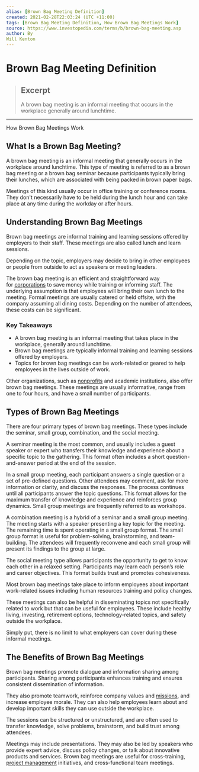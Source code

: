 ```yaml
---
alias: [Brown Bag Meeting Definition]
created: 2021-02-28T22:03:24 (UTC +11:00)
tags: [Brown Bag Meeting Definition, How Brown Bag Meetings Work]
source: https://www.investopedia.com/terms/b/brown-bag-meeting.asp
author: By
Will Kenton
---
```


# Brown Bag Meeting Definition

> ## Excerpt
> A brown bag meeting is an informal meeting that occurs in the workplace generally around lunchtime.

---

How Brown Bag Meetings Work
## What Is a Brown Bag Meeting?

A brown bag meeting is an informal meeting that generally occurs in the workplace around lunchtime. This type of meeting is referred to as a brown bag meeting or a brown bag seminar because participants typically bring their lunches, which are associated with being packed in brown paper bags.

Meetings of this kind usually occur in office training or conference rooms. They don't necessarily have to be held during the lunch hour and can take place at any time during the workday or after hours.

## Understanding Brown Bag Meetings

Brown bag meetings are informal training and learning sessions offered by employers to their staff. These meetings are also called lunch and learn sessions.

Depending on the topic, employers may decide to bring in other employees or people from outside to act as speakers or meeting leaders.

The brown bag meeting is an efficient and straightforward way for [corporations](https://www.investopedia.com/terms/c/corporation.asp) to save money while training or informing staff. The underlying assumption is that employees will bring their own lunch to the meeting. Formal meetings are usually catered or held offsite, with the company assuming all dining costs. Depending on the number of attendees, these costs can be significant. 

### Key Takeaways

-   A brown bag meeting is an informal meeting that takes place in the workplace, generally around lunchtime.
-   Brown bag meetings are typically informal training and learning sessions offered by employers.
-   Topics for brown bag meetings can be work-related or geared to help employees in the lives outside of work.

Other organizations, such as [nonprofits](https://www.investopedia.com/terms/n/non-profitorganization.asp) and academic institutions, also offer brown bag meetings. These meetings are usually informative, range from one to four hours, and have a small number of participants.

## Types of Brown Bag Meetings

There are four primary types of brown bag meetings. These types include the seminar, small group, combination, and the social meeting.

A seminar meeting is the most common, and usually includes a guest speaker or expert who transfers their knowledge and experience about a specific topic to the gathering. This format often includes a short question-and-answer period at the end of the session.

In a small group meeting, each participant answers a single question or a set of pre-defined questions. Other attendees may comment, ask for more information or clarity, and discuss the responses. The process continues until all participants answer the topic questions. This format allows for the maximum transfer of knowledge and experience and reinforces group dynamics. Small group meetings are frequently referred to as workshops.

A combination meeting is a hybrid of a seminar and a small group meeting. The meeting starts with a speaker presenting a key topic for the meeting. The remaining time is spent operating in a small group format. The small group format is useful for problem-solving, brainstorming, and team-building. The attendees will frequently reconvene and each small group will present its findings to the group at large.

The social meeting type allows participants the opportunity to get to know each other in a relaxed setting. Participants may learn each person’s role and career objectives. This format builds trust and promotes cohesiveness.

Most brown bag meetings take place to inform employees about important work-related issues including human resources training and policy changes.

These meetings can also be helpful in disseminating topics not specifically related to work but that can be useful for employees. These include healthy living, investing, retirement options, technology-related topics, and safety outside the workplace.

Simply put, there is no limit to what employers can cover during these informal meetings.

## The Benefits of Brown Bag Meetings

Brown bag meetings promote dialogue and information sharing among participants. Sharing among participants enhances training and ensures consistent dissemination of information.

They also promote teamwork, reinforce company values and [missions](https://www.investopedia.com/terms/m/missionstatement.asp), and increase employee morale. They can also help employees learn about and develop important skills they can use outside the workplace.

The sessions can be structured or unstructured, and are often used to transfer knowledge, solve problems, brainstorm, and build trust among attendees.

Meetings may include presentations. They may also be led by speakers who provide expert advice, discuss policy changes, or talk about innovative products and services. Brown bag meetings are useful for cross-training, [project management](https://www.investopedia.com/terms/p/project-management.asp) initiatives, and cross-functional team meetings.
